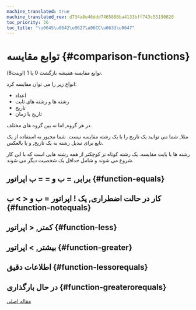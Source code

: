 ```yaml
---
machine_translated: true
machine_translated_rev: d734a8e46ddd7465886ba4133bff743c55190626
toc_priority: 36
toc_title: "\u0645\u0642\u0627\u06CC\u0633\u0647"
---
```


# توابع مقایسه {#comparison-functions}

توابع مقایسه همیشه بازگشت 0 یا 1 (اوینت8).

انواع زیر را می توان مقایسه کرد:

-   اعداد
-   رشته ها و رشته های ثابت
-   تاریخ
-   تاریخ با زمان

در هر گروه, اما نه بین گروه های مختلف.

مثلا, شما می توانید یک تاریخ را با یک رشته مقایسه نیست. شما مجبور به استفاده از یک تابع برای تبدیل رشته به یک تاریخ, و یا بالعکس.

رشته ها با بایت مقایسه. یک رشته کوتاه تر کوچکتر از همه رشته هایی است که با این کار شروع می شوند و شامل حداقل یک شخصیت دیگر می شوند.

## برابر, = ب و = = ب اپراتور {#function-equals}

## کار در حالت اضطراری, یک ! اپراتور = ب و \< \> ب {#function-notequals}

## کمتر, \< اپراتور {#function-less}

## بیشتر, \> اپراتور {#function-greater}

## اطلاعات دقیق {#function-lessorequals}

## در حال بارگذاری {#function-greaterorequals}

[مقاله اصلی](https://clickhouse.tech/docs/en/query_language/functions/comparison_functions/) <!--hide-->
